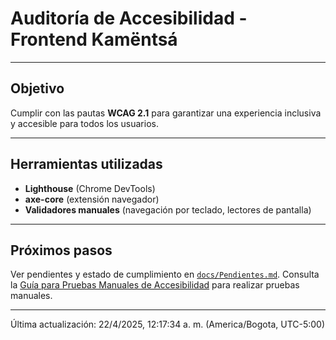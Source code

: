# Auditoría de Accesibilidad - Frontend Kamëntsá

---

## Objetivo

Cumplir con las pautas **WCAG 2.1** para garantizar una experiencia inclusiva y accesible para todos los usuarios.

---

## Herramientas utilizadas

- **Lighthouse** (Chrome DevTools)
- **axe-core** (extensión navegador)
- **Validadores manuales** (navegación por teclado, lectores de pantalla)

---

## Próximos pasos

Ver pendientes y estado de cumplimiento en [`docs/Pendientes.md`](./Pendientes.md). Consulta la [Guía para Pruebas Manuales de Accesibilidad](Accesibilidad-Pruebas.md) para realizar pruebas manuales.

---

Última actualización: 22/4/2025, 12:17:34 a. m. (America/Bogota, UTC-5:00)
